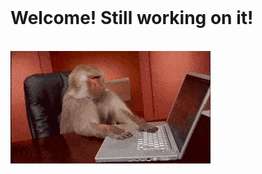 <br>
<h1>Welcome! Still working on it!</h1>
<br>
<img src="giphy-downsized.gif" type="image/gif" auto title="monkey">
<br>
<!--
**mazimcoder/mazimcoder** is a ✨ _special_ ✨ repository because its `README.md` (this file) appears on your GitHub profile.

Here are some ideas to get you started:

- 🔭 I’m currently working on ...
- 🌱 I’m currently learning ...
- 👯 I’m looking to collaborate on ...
- 🤔 I’m looking for help with ...
- 💬 Ask me about ...
- 📫 How to reach me: ...
- 😄 Pronouns: ...
- ⚡ Fun fact: ...
-->
